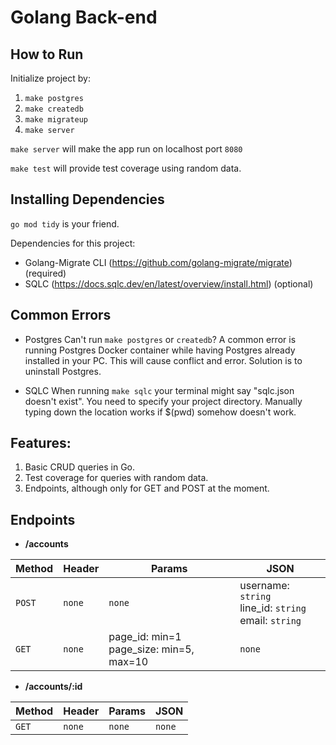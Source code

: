 # Golang Back-end

## How to Run

Initialize project by:

1. `make postgres`
2. `make createdb`
3. `make migrateup`
4. `make server`

`make server` will make the app run on localhost port `8080`

`make test` will provide test coverage using random data.


## Installing Dependencies

`go mod tidy` is your friend.

Dependencies for this project:
- Golang-Migrate CLI (https://github.com/golang-migrate/migrate) (required)
- SQLC (https://docs.sqlc.dev/en/latest/overview/install.html) (optional)


## Common Errors

- Postgres
Can't run `make postgres` or `createdb`? A common error is running Postgres Docker container while having Postgres already installed in your PC. This will cause conflict and error. Solution is to uninstall Postgres.

- SQLC
When running `make sqlc` your terminal might say "sqlc.json doesn't exist". You need to specify your project directory. Manually typing down the location works if $(pwd) somehow doesn't work.


## Features:

1. Basic CRUD queries in Go.
2. Test coverage for queries with random data.
3. Endpoints, although only for GET and POST at the moment.


## Endpoints

- **/accounts**

| Method | Header | Params | JSON                                                      |
| ------ | ------ | ------ | --------------------------------------------------------- |
| `POST` | `none` | `none` | username: `string`<br>line_id: `string` <br> email: `string` |
| `GET` | `none` | page_id: min=1 <br> page_size: min=5, max=10 | `none` |

- **/accounts/:id**

| Method | Header | Params | JSON                                    |
| ------ | ------ | ------ | --------------------------------------- |
| `GET` | `none` | `none` | `none` |
